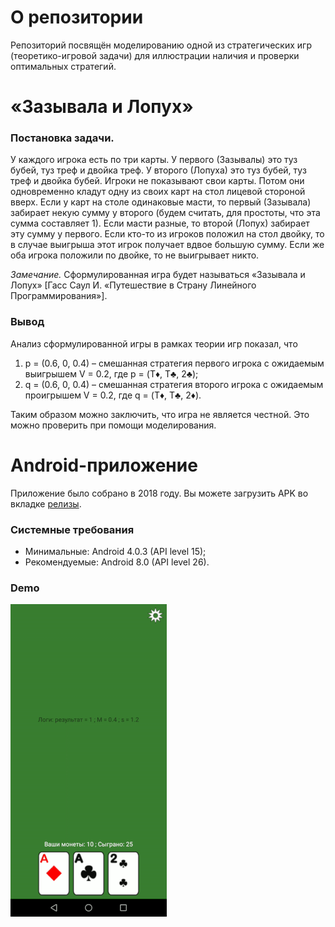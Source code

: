 # О репозитории

Репозиторий посвящён моделированию одной из стратегических игр (теоретико-игровой задачи) для иллюстрации наличия и проверки оптимальных стратегий.

# «Зазывала и Лопух»
### Постановка задачи.
У каждого игрока есть по три карты. У первого (Зазывалы) это туз бубей, туз треф и двойка треф. У второго (Лопуха) это туз бубей, туз треф и двойка бубей. Игроки не показывают свои карты. Потом они одновременно кладут одну из своих карт на стол лицевой стороной вверх. Если у карт на столе одинаковые масти, то первый (Зазывала) забирает некую сумму у второго (будем считать, для простоты, что эта сумма составляет 1). Если масти разные, то второй (Лопух) забирает эту сумму у первого. Если кто-то из игроков положил на стол двойку, то в случае выигрыша этот игрок получает вдвое большую сумму. Если же оба игрока положили по двойке, то не выигрывает никто.

*Замечание.* Cформулированная игра будет называться «Зазывала и Лопух» [Гасс Саул И. «Путешествие в Страну Линейного Программирования»].

### Вывод
Анализ сформулированной игры в рамках теории игр показал, что 
1. p = (0.6, 0, 0.4) – смешанная стратегия первого игрока с ожидаемым выигрышем V = 0.2,
где p = (Т♦, Т♣, 2♣);
2. q = (0.6, 0, 0.4) – смешанная стратегия второго игрока с ожидаемым проигрышем V = 0.2,
где q = (Т♦, Т♣, 2♦).

Таким образом можно заключить, что игра не является честной. Это можно проверить при помощи моделирования.

# Android-приложение
Приложение было собрано в 2018 году. Вы можете загрузить APK во вкладке [релизы](/../../releases/latest).
### Системные требования
* Минимальные: Android 4.0.3 (API level 15);
* Рекомендуемые: Android 8.0 (API level 26).


### Demo
![](/media/DemoRec_s.gif)
